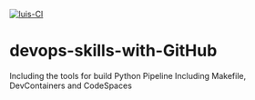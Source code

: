[![luis-CI](https://github.com/medinelli/devops-skills-with-GitHub/actions/workflows/main.yml/badge.svg)](https://github.com/medinelli/devops-skills-with-GitHub/actions/workflows/main.yml)

# devops-skills-with-GitHub
Including the tools for build Python Pipeline
Including Makefile, DevContainers and CodeSpaces
